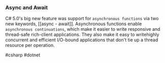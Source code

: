 ### Async and Await

C# 5.0's big new feature was support for `asynchronous functions` via two new keywords, [[async - await]]. Asynchronous functions enable `asynchronous continuations`, which make it easier to write responsive and thread-safe rich-client applications. They also make it easy to writehighly concurrent and efficient I/O-bound applications that don't tie up a thread resource per operation.

#csharp #dotnet